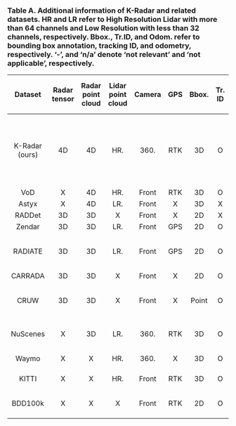 ### Table A. Additional information of K-Radar and related datasets. HR and LR refer to High Resolution Lidar with more than 64 channels and Low Resolution with less than 32 channels, respectively. Bbox., Tr.ID, and Odom. refer to bounding box annotation, tracking ID, and odometry, respectively. ‘-’, and ‘n/a’ denote ‘not relevant’ and ‘not applicable’, respectively.

| Dataset | Radar tensor | Radar point cloud | Lidar point cloud | Camera | GPS | Bbox. | Tr. ID | Odom. | Weather conditions | Time | Num. labelled data | Num. labelled train data | Num. labelled val. data | Num. labelled test data | Num. Radar data | Num. Lidar data | Num. camera data | Num. 3D bboxes | Num. 2D bboxes | Num. points of objects | Road type | Driving period [hour] | Maximum range of Radar [m] |
|:---:|:---:|:---:|:---:|:---:|:---:|:---:|:---:|:---:|:---:|:---:|:---:|:---:|:---:|:---:|:---:|:---:|:---:|:---:|:---:|:---:|:---:|:---:|:---:|
| K-Radar (ours) | 4D | 4D | HR. | 360. | RTK | 3D | O | O | overcast, fog, rain, sleet, snow | d/n | 35K | 17.5K | - | 17.5K | 38.9K | 37.7K | 112K | 93K | - | - | urban, highway, alleyway, suburban, university, mountain, parkinglots, shoulder | 1 | 118 |
| VoD | X | 4D | HR. | Front | RTK | 3D | O | O | X | day | 8.7K | 5.1K | 1.3K | 2.3K | n/a | n/a | n/a | 123K | - | - | urban | 0.2 | 64 |
| Astyx | X | 4D | LR. | Front | X | 3D | X | X | X | day | 0.5K | 0.4K | - | 0.1K | n/a | n/a | n/a | 3K | - | - | urban | 0.01 | 100 |
| RADDet | 3D | 3D | X | Front | X | 2D | X | X | X | day | 10K | 8K | - | 2K | n/a | n/a | n/a | - | 2.8K | - | n/a | n/a | 50 |
| Zendar | 3D | 3D | LR. | Front | GPS | 2D | O | O | X | day | 4.8K | n/a | - | n/a | n/a | n/a | n/a | - | 11.3K | - | urban | n/a | 90 |
| RADIATE | 3D | 3D | LR. | Front | GPS | 2D | O | O | overcast, fog, rain, snow | d/n | 44K | 33K | - | 11K | n/a | n/a | n/a | - | 200K | - | urban, highway, parkinglots, suburban | 3 | 100 |
| CARRADA | 3D | 3D | X | Front | X | 2D | O | X | X | day | n/a | n/a | n/a | n/a | n/a | n/a | n/a | - | 7K | - | parkinglots | 0.35 | 50 |
| CRUW | 3D | 3D | X | Front | X | Point | O | X | X | day | n/a | n/a | n/a | n/a | 396K | - | n/a | - | - | 260K | urban, highway, parkinglots, suburban | 3.5 | n/a |
| NuScenes | X | 3D | LR. | 360. | RTK | 3D | O | O | overcast, rain | d/n | 40K | 28K | 6K | 6K | n/a | n/a | n/a | 1.4M | - | - | urban, highway suburban | 5.5 | n/a |
| Waymo | X | X | HR. | 360. | X | 3D | O | X | overcast | d/n | 230K | 160K | 40K | 30K | - | n/a | n/a | 12M | - | - | urban, suburban | 6.4 | - |
| KITTI | X | X | HR. | Front | RTK | 3D | O | O | X | day | 15K | 7.5K | - | 7.5K | - | n/a | n/a | 80K | - | - | suburban, highway | 1.5 | - |
| BDD100k | X | X | X | Front | RTK | 2D | O | O | overcast, fog, rain, snow | d/n | n/a | n/a | n/a | n/a | - | - | 120M | - | 3.3M | - | urban, highway, parkinglots | 1.1K | - |
